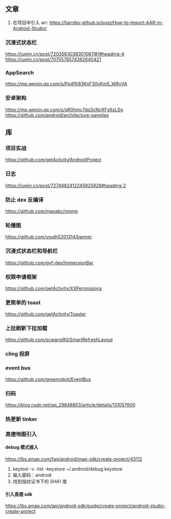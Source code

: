 ## 文章
1. 在项目中引入 arr: https://liarrdev.github.io/post/How-to-Import-AAR-in-Android-Studio/

### 沉浸式状态栏
https://juejin.cn/post/7203563038301061181#heading-4
https://juejin.cn/post/7075578574362640421

### AppSearch
https://mp.weixin.qq.com/s/Pp4fK83KnF30vKm5_W8yVA

### 安卓架构
https://mp.weixin.qq.com/s/qR0hmc7dq3cNcKFxItxLSg
https://github.com/android/architecture-samples

## 库
### 项目实战
https://github.com/getActivity/AndroidProject

### 日志
https://juejin.cn/post/7274982412245925928#heading-2

### 防止 dex 反编译
https://github.com/maoabc/nmmp

### 轮播图
https://github.com/youth5201314/banner

### 沉浸式状态栏和导航栏
https://github.com/gyf-dev/ImmersionBar

### 权限申请框架
https://github.com/getActivity/XXPermissions

### 更简单的 toast
https://github.com/getActivity/Toaster

### 上拉刷新下拉加载
https://github.com/scwang90/SmartRefreshLayout

### cling 投屏

### event bus
https://github.com/greenrobot/EventBus

### 扫码
https://blog.csdn.net/qq_29848853/article/details/131057600

### 热更新 tinker

### 高德地图引入
#### debug 模式接入
https://lbs.amap.com/faq/android/map-sdk/create-project/43112
1. keytool -v -list -keystore ~/.android/debug.keystore
2. 输入密码：android
3. 找到指纹证书下的 SHA1 值
#### 引入高德 sdk
https://lbs.amap.com/api/android-sdk/guide/create-project/android-studio-create-project
